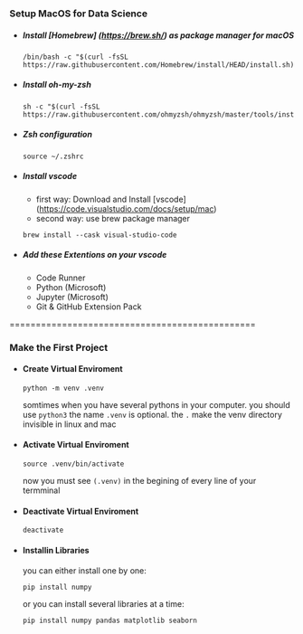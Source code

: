 ### Setup MacOS for Data Science


* ##### Install [Homebrew] (https://brew.sh/) as package manager for macOS
    ```
    /bin/bash -c "$(curl -fsSL https://raw.githubusercontent.com/Homebrew/install/HEAD/install.sh)"
    ```

* ##### Install oh-my-zsh
    ```
    sh -c "$(curl -fsSL https://raw.githubusercontent.com/ohmyzsh/ohmyzsh/master/tools/install.sh)"
    ```

* ##### Zsh configuration
    ```
    source ~/.zshrc
    ```

* ##### Install vscode
    * first way:
    Download and Install [vscode] (https://code.visualstudio.com/docs/setup/mac)
    * second way:
    use brew package manager
    ```
    brew install --cask visual-studio-code
    ```

* ##### Add these Extentions on your vscode
    + Code Runner
    + Python (Microsoft)
    + Jupyter (Microsoft)
    + Git & GitHub Extension Pack


===============================================


### Make the First Project


* #### Create Virtual Enviroment
    ```
    python -m venv .venv
    ```
    somtimes when you have several pythons in your computer. you should use ```python3```
    the name ```.venv``` is optional. the ```.``` make the venv directory invisible in linux and mac

* #### Activate Virtual Enviroment
    ```
    source .venv/bin/activate
    ```
    now you must see ```(.venv)``` in the begining of every line of your termminal

* #### Deactivate Virtual Enviroment
    ```
    deactivate
    ```

* #### Installin Libraries
    you can either install one by one:
    ```
    pip install numpy
    ```
    or you can install several libraries at a time:
    ```
    pip install numpy pandas matplotlib seaborn
    ```
